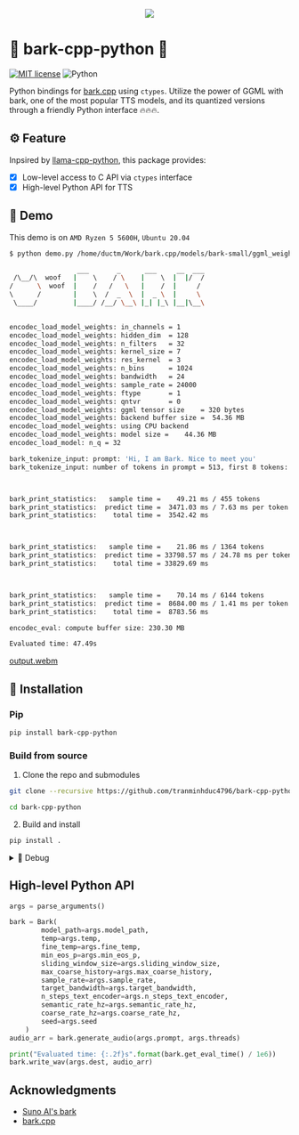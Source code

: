 <p align="center">
  <img src="https://github.com/user-attachments/assets/aa10d9b8-1539-40da-a974-6d2dab6a1809" style="max-width: 100%; height: auto;"/>
</p>

# 🐶 bark-cpp-python 🐍

[![MIT license](https://img.shields.io/badge/License-MIT-blue.svg)](https://lbesson.mit-license.org/)
![Python](https://img.shields.io/badge/python-3.10%2B-pink.svg)


Python bindings for [bark.cpp](https://github.com/PABannier/bark.cpp) using `ctypes`. Utilize the power of GGML with bark, one of the most popular TTS models, and its quantized versions through a friendly Python interface 🔥🔥🔥.

## ⚙️ Feature
Inpsired by [llama-cpp-python](https://github.com/abetlen/llama-cpp-python), this package provides:

* [x] Low-level access to C API via `ctypes` interface
* [x] High-level Python API for TTS

## 🚀 Demo
This demo is on `AMD Ryzen 5 5600H`, `Ubuntu 20.04`
```bash
$ python demo.py /home/ductm/Work/bark.cpp/models/bark-small/ggml_weights_q4_1.bin -p "Hi, I am Bark. Nice to meet you" -t 8 --dest output.wav

                 ___       _      ___     __  ___
 /\__/\  woof   |    \    / \    |    \  |  |/  /
/      \  woof  |    /   /   \   |    /  |     /
\      /        |    \  /  _  \  |  _ \  |     \
 \____/         |____/ /__/ \__\ |_| |_\ |__|\__\
    

encodec_load_model_weights: in_channels = 1
encodec_load_model_weights: hidden_dim  = 128
encodec_load_model_weights: n_filters   = 32
encodec_load_model_weights: kernel_size = 7
encodec_load_model_weights: res_kernel  = 3
encodec_load_model_weights: n_bins      = 1024
encodec_load_model_weights: bandwidth   = 24
encodec_load_model_weights: sample_rate = 24000
encodec_load_model_weights: ftype       = 1
encodec_load_model_weights: qntvr       = 0
encodec_load_model_weights: ggml tensor size    = 320 bytes
encodec_load_model_weights: backend buffer size =  54.36 MB
encodec_load_model_weights: using CPU backend
encodec_load_model_weights: model size =    44.36 MB
encodec_load_model: n_q = 32

bark_tokenize_input: prompt: 'Hi, I am Bark. Nice to meet you'
bark_tokenize_input: number of tokens in prompt = 513, first 8 tokens: 30113 10165 10194 20440 30746 20222 10167 36966 



bark_print_statistics:   sample time =    49.21 ms / 455 tokens
bark_print_statistics:  predict time =  3471.03 ms / 7.63 ms per token
bark_print_statistics:    total time =  3542.42 ms



bark_print_statistics:   sample time =    21.86 ms / 1364 tokens
bark_print_statistics:  predict time = 33798.57 ms / 24.78 ms per token
bark_print_statistics:    total time = 33829.69 ms



bark_print_statistics:   sample time =    70.14 ms / 6144 tokens
bark_print_statistics:  predict time =  8684.00 ms / 1.41 ms per token
bark_print_statistics:    total time =  8783.56 ms

encodec_eval: compute buffer size: 230.30 MB

Evaluated time: 47.49s
```
[output.webm](https://github.com/user-attachments/assets/5e1ca97c-f81f-4bc2-8118-41b007e7c33e)

## 🔧 Installation

### Pip
```bash
pip install bark-cpp-python
```

### Build from source

1. Clone the repo and submodules
```bash
git clone --recursive https://github.com/tranminhduc4796/bark-cpp-python.git

cd bark-cpp-python
```
2. Build and install
```bash
pip install .
```

<details>
<summary>🤖 Debug</summary>

#### GLIBCXX_3.4.32 not found
If you meet this error when `import bark_cpp`:
```bash
RuntimeError: Failed to load shared library '/home/ductm/miniconda3/envs/install_bark/lib/python3.10/site-packages/bark_cpp/lib/libbark.so': /home/ductm/miniconda3/envs/install_bark/bin/../lib/libstdc++.so.6: version `GLIBCXX_3.4.32' not found (required by /home/ductm/miniconda3/envs/install_bark/lib/python3.10/site-packages/bark_cpp/lib/libencodec.so)

```
Install the latest gcc with:
```bash
conda install -c conda-forge gcc
```
</details>


## High-level Python API
```python
args = parse_arguments()

bark = Bark(
        model_path=args.model_path,
        temp=args.temp,
        fine_temp=args.fine_temp,
        min_eos_p=args.min_eos_p,
        sliding_window_size=args.sliding_window_size,
        max_coarse_history=args.max_coarse_history,
        sample_rate=args.sample_rate,
        target_bandwidth=args.target_bandwidth,
        n_steps_text_encoder=args.n_steps_text_encoder,
        semantic_rate_hz=args.semantic_rate_hz,
        coarse_rate_hz=args.coarse_rate_hz,
        seed=args.seed
    )
audio_arr = bark.generate_audio(args.prompt, args.threads)

print("Evaluated time: {:.2f}s".format(bark.get_eval_time() / 1e6))
bark.write_wav(args.dest, audio_arr)
```

## Acknowledgments
* [Suno AI's bark](https://github.com/suno-ai/bark)
* [bark.cpp](https://github.com/PABannier/bark.cpp)
